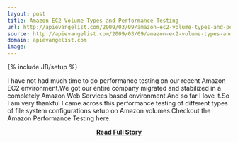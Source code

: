 ```yaml
---
layout: post
title: Amazon EC2 Volume Types and Performance Testing
url: http://apievangelist.com/2009/03/09/amazon-ec2-volume-types-and-performance-testing/
source: http://apievangelist.com/2009/03/09/amazon-ec2-volume-types-and-performance-testing/
domain: apievangelist.com
image: 
---
```

{% include JB/setup %}<p>I have not had much time to do performance testing on our recent Amazon EC2 environment.We got our entire company migrated and stabilized in a completely Amazon Web Services based environment.And so far I love it.So I am very thankful I came across this performance testing of different types of file system configurations setup on Amazon volumes.Checkout the Amazon Performance Testing here.</p>
<center><p><a href="http://apievangelist.com/2009/03/09/amazon-ec2-volume-types-and-performance-testing/" style='padding:25px; font-sze:18px; font-weight: bold;'>Read Full Story</a></p></center>
